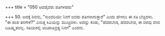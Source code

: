 +++
title = "050 ಆದಡೈವರು ಪತಿಗಳಹರು"

+++
50. ಅದಕ್ಕೆ ಶಿವನು, "ಸುಂದರಿಯೇ ನಿನಗೆ ಐವರು ಪತಿಗಳಾಗುತ್ತಾರೆ" ಎಂದು ಹೇಳಲು ಈ ಸತಿ ಬೆಚ್ಚಿದಳು. "ಈ ಪಾಪ ತನಗೇಕೆ?" ಎನುತ್ತ ಕಿವಿಯನ್ನು ಮುಚ್ಚಿದಳು. ಅದನ್ನು ಕಂಡು, "ಹೆದರಬೇಡ, ಹೆದರಬೇಡ, ಈ ವರವು ವೇದ ಬಹಿಷ್ಕೃತವಲ್ಲ. ಸತಿಯರಲ್ಲಿ ಆದಿಪಾತಿವ್ರತ್ಯ ನಿನಗೆ" ಎಂದನು.